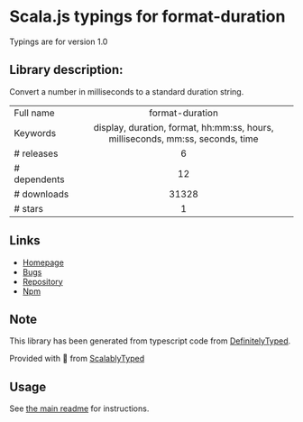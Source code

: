 
# Scala.js typings for format-duration

Typings are for version 1.0

## Library description:
Convert a number in milliseconds to a standard duration string.

|                    |                 |
| ------------------ | :-------------: |
| Full name          | format-duration |
| Keywords           | display, duration, format, hh:mm:ss, hours, milliseconds, mm:ss, seconds, time |
| # releases         | 6 |
| # dependents       | 12 |
| # downloads        | 31328 |
| # stars            | 1 |

## Links
- [Homepage](https://github.com/hypermodules/format-duration)
- [Bugs](https://github.com/hypermodules/format-duration/issues)
- [Repository](https://github.com/hypermodules/format-duration)
- [Npm](https://www.npmjs.com/package/format-duration)
    


## Note
This library has been generated from typescript code from [DefinitelyTyped](https://definitelytyped.org).

Provided with :purple_heart: from [ScalablyTyped](https://github.com/oyvindberg/ScalablyTyped)

## Usage
See [the main readme](../../readme.md) for instructions.


